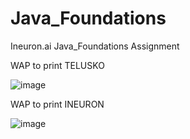 # Java_Foundations
Ineuron.ai Java_Foundations Assignment

WAP to print TELUSKO

![image](https://user-images.githubusercontent.com/117591791/204140869-339ddb71-89aa-4ec2-a777-a821fc19c5cb.png)

WAP to print INEURON

![image](https://user-images.githubusercontent.com/117591791/204140881-45eb9d68-796c-4b22-9899-87cc937e5cdf.png)
